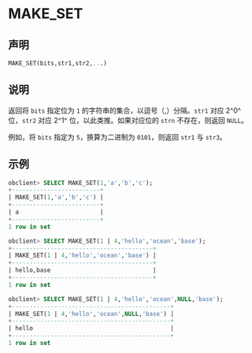 # MAKE_SET

## 声明

```sql
MAKE_SET(bits,str1,str2,...)
```

## 说明

返回将 `bits` 指定位为 `1` 的字符串的集合，以逗号（,）分隔。`str1` 对应 2^0^ 位，`str2` 对应 2^1^ 位，以此类推。如果对应位的 `strn` 不存在，则返回 `NULL`。

例如，将 `bits` 指定为 `5`，换算为二进制为 `0101`，则返回 `str1` 与 `str3`。

## 示例

```sql
obclient> SELECT MAKE_SET(1,'a','b','c');
+-------------------------+
| MAKE_SET(1,'a','b','c') |
+-------------------------+
| a                       |
+-------------------------+
1 row in set 

obclient> SELECT MAKE_SET(1 | 4,'hello','ocean','base');
+----------------------------------------+
| MAKE_SET(1 | 4,'hello','ocean','base') |
+----------------------------------------+
| hello,base                             |
+----------------------------------------+
1 row in set 

obclient> SELECT MAKE_SET(1 | 4,'hello','ocean',NULL,'base');
+---------------------------------------------+
| MAKE_SET(1 | 4,'hello','ocean',NULL,'base') |
+---------------------------------------------+
| hello                                       |
+---------------------------------------------+
1 row in set 
```

